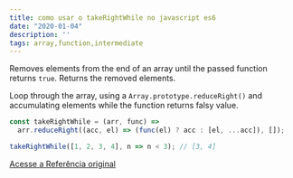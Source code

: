 ```yaml
---
title: como usar o takeRightWhile no javascript es6
date: "2020-01-04"
description: ''
tags: array,function,intermediate
---
```


Removes elements from the end of an array until the passed function returns `true`. Returns the removed elements.

Loop through the array, using a `Array.prototype.reduceRight()` and accumulating elements while the function returns falsy value.

```js
const takeRightWhile = (arr, func) =>
  arr.reduceRight((acc, el) => (func(el) ? acc : [el, ...acc]), []);
```

```js
takeRightWhile([1, 2, 3, 4], n => n < 3); // [3, 4]
```


[Acesse a Referência original](http://github.com/30-seconds/)
